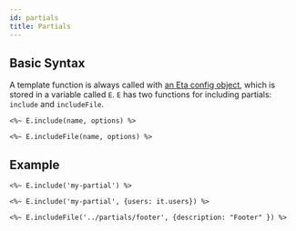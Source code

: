 ```yaml
---
id: partials
title: Partials
---
```


## Basic Syntax

A template function is always called with [an Eta config object](../api/configuration.md), which is stored in a variable called `E`. `E` has two functions for including partials: `include` and `includeFile`.

```
<%~ E.include(name, options) %>
```

```
<%~ E.includeFile(name, options) %>
```

## Example

```ejs
<%~ E.include('my-partial') %>
```

```ejs
<%~ E.include('my-partial', {users: it.users}) %>
```

```
<%~ E.includeFile('../partials/footer', {description: "Footer" }) %>
```
